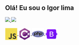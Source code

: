 ## Olá! Eu sou o Igor lima

<div>
  <a href="https://github.com/igottl-dev">
    <img height="180em" src="https://github-readme-stats.vercel.app/api?username=igortl-dev&show_icons=true&theme=github_dark&include_all_commits=true&count_private=true" />
    <img height="180em" src="https://github-readme-stats.vercel.app/api/top-langs/?username=igortl-dev&layout=compact&langs_count=16&theme=github_dark"/>
</div>

<div style="display: inline_block"><br>
  <img align="center" alt="Igor-Js" heigth="30" width="40" src="https://github.com/devicons/devicon/blob/master/icons/javascript/javascript-original.svg">
  <img align="center" alt="Igor-Csharp" heigth="30" width="40" src="https://github.com/devicons/devicon/blob/master/icons/csharp/csharp-original.svg">                 <img align="center" alt="Igor-Php" heigth="30" width="40" src="https://github.com/devicons/devicon/blob/master/icons/php/php-original.svg">                          <img align="center" alt="Igor-Bootstrap" heigth="30" width="40" src="https://github.com/devicons/devicon/blob/master/icons/bootstrap/bootstrap-original.svg">                      
  
</div>

